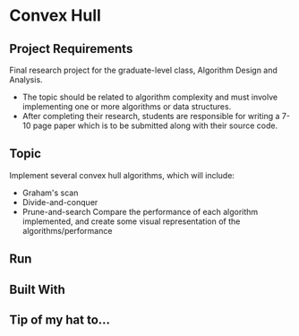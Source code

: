 # Convex Hull

## Project Requirements
Final research project for the graduate-level class, Algorithm Design and Analysis. 
* The topic should be related to algorithm complexity and must involve implementing one or more algorithms or data structures.
* After completing their research, students are responsible for writing a 7-10 page paper which is to be submitted along with their source code.

## Topic
Implement several convex hull algorithms, which will include:
* Graham's scan
* Divide-and-conquer
* Prune-and-search
Compare the performance of each algorithm implemented, and create some visual representation of the algorithms/performance 

## Run

## Built With

## Tip of my hat to...

